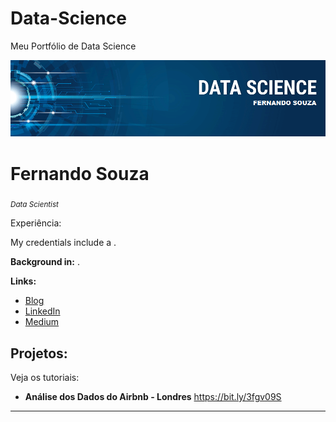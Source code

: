 # Data-Science
Meu Portfólio de Data Science


<p align="center">
  <img src="banner.png" >
</p>

# Fernando Souza
<sub>*Data Scientist* </sub>

Experiência:

My credentials include a .

**Background in:** .

**Links:**
* [Blog]()
* [LinkedIn](https://www.linkedin.com/in/fernando-souza-7b980123/)
* [Medium](https://www.medium.com)


## Projetos:
Veja os tutoriais:

* **Análise dos Dados do Airbnb - Londres** https://bit.ly/3fgv09S


---
